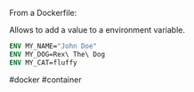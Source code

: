 From a Dockerfile:

Allows to add a value to a environment variable.

```dockerfile
ENV MY_NAME="John Doe"
ENV MY_DOG=Rex\ The\ Dog
ENV MY_CAT=fluffy
```

#docker #container 